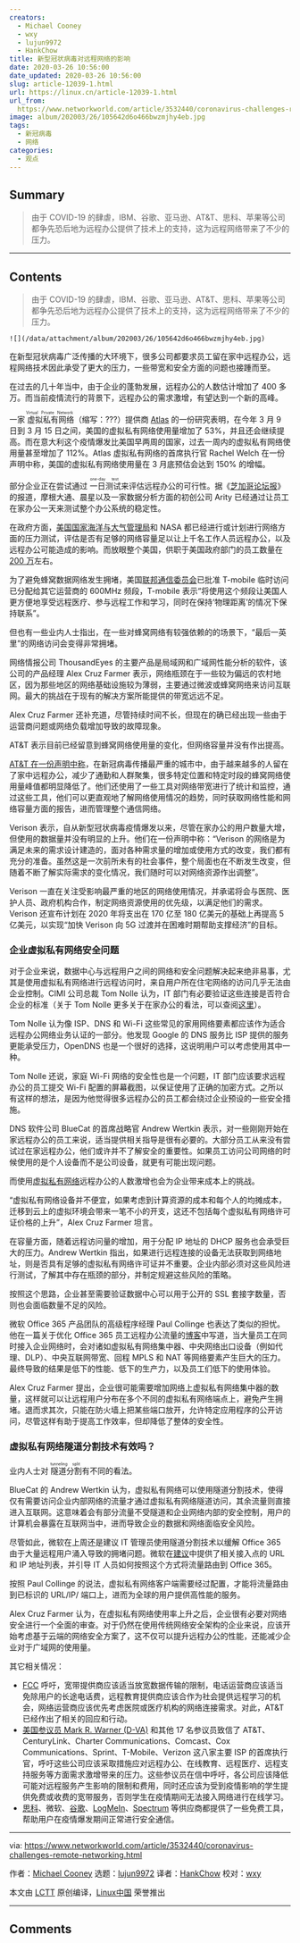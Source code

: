 ```yaml
---
creators:
  - Michael Cooney
  - wxy
  - lujun9972
  - HankChow
title: 新型冠状病毒对远程网络的影响
date: 2020-03-26 10:56:00
date_updated: 2020-03-26 10:56:00
slug: article-12039-1.html
url: https://linux.cn/article-12039-1.html
url_from: 
  https://www.networkworld.com/article/3532440/coronavirus-challenges-remote-networking.html
image: album/202003/26/105642d6o466bwzmjhy4eb.jpg
tags:
  - 新冠病毒
  - 网络
categories:
  - 观点
---
```


## Summary

> 由于 COVID-19 的肆虐，IBM、谷歌、亚马逊、AT&amp;T、思科、苹果等公司都争先恐后地为远程办公提供了技术上的支持，这为远程网络带来了不少的压力。

***

<!-- more -->

## Contents

> 
> 由于 COVID-19 的肆虐，IBM、谷歌、亚马逊、AT&T、思科、苹果等公司都争先恐后地为远程办公提供了技术上的支持，这为远程网络带来了不少的压力。
> 
> 
> 

`![](/data/attachment/album/202003/26/105642d6o466bwzmjhy4eb.jpg)`

在新型冠状病毒广泛传播的大环境下，很多公司都要求员工留在家中远程办公，远程网络技术因此承受了更大的压力，一些带宽和安全方面的问题也接踵而至。

在过去的几十年当中，由于企业的蓬勃发展，远程办公的人数估计增加了 400 多万。而当前疫情流行的背景下，远程办公的需求激增，有望达到一个新的高峰。

一家<ruby> 虚拟私有网络 <rt>  Virtual Private Network </rt></ruby>（缩写：???）提供商 [Atlas](https://atlasvpn.com/blog/vpn-usage-in-italy-rockets-by-112-and-53-in-the-us-amidst-coronavirus-outbreak/) 的一份研究表明，在今年 3 月 9 日到 3 月 15 日之间，美国的虚拟私有网络使用量增加了 53%，并且还会继续提高。而在意大利这个疫情爆发比美国早两周的国家，过去一周内的虚拟私有网络使用量甚至增加了 112%。Atlas 虚拟私有网络的首席执行官 Rachel Welch 在一份声明中称，美国的虚拟私有网络使用量在 3 月底预估会达到 150% 的增幅。

部分企业正在尝试通过<ruby> 一日测试 <rt>  one-day test </rt></ruby>来评估远程办公的可行性。据《[芝加哥论坛报](https://www.chicagotribune.com/coronavirus/ct-coronavirus-work-from-home-20200312-bscm4ifjvne7dlugjn34sksrz4-story.html)》的报道，摩根大通、晨星以及一家数据分析方面的初创公司 Arity 已经通过让员工在家办公一天来测试整个办公系统的稳定性。

在政府方面，[美国国家海洋与大气管理局](https://federalnewsnetwork.com/workforce/2020/03/agencies-ramp-up-coronavirus-preparations-as-noaa-plans-large-scale-telework-test/)和 NASA 都已经进行或计划进行网络方面的压力测试，评估是否有足够的网络容量足以让上千名工作人员远程办公，以及远程办公可能造成的影响。而放眼整个美国，供职于美国政府部门的员工数量在 [200 万](https://fas.org/sgp/crs/misc/R43590.pdf)左右。

为了避免蜂窝数据网络发生拥堵，美国[联邦通信委员会](https://www.fcc.gov/coronavirus)已批准 T-mobile 临时访问已分配给其它运营商的 600MHz 频段，T-mobile 表示“将使用这个频段让美国人更方便地享受远程医疗、参与远程工作和学习，同时在保持‘物理距离’的情况下保持联系”。

但也有一些业内人士指出，在一些对蜂窝网络有较强依赖的的场景下，“最后一英里”的网络访问会变得非常拥堵。

网络情报公司 ThousandEyes 的主要产品是局域网和广域网性能分析的软件，该公司的产品经理 Alex Cruz Farmer 表示，网络瓶颈在于一些较为偏远的农村地区，因为那些地区的网络基础设施较为薄弱，主要通过微波或蜂窝网络来访问互联网。最大的挑战在于现有的解决方案所能提供的带宽远远不足。

Alex Cruz Farmer 还补充道，尽管持续时间不长，但现在的确已经出现一些由于运营商问题或网络负载增加导致的故障现象。

AT&T 表示目前已经留意到蜂窝网络使用量的变化，但网络容量并没有作出提高。

[AT&T 在一份声明中称](https://about.att.com/pages/COVID-19.html)，在新冠病毒传播最严重的城市中，由于越来越多的人留在了家中远程办公，减少了通勤和人群聚集，很多特定位置和特定时段的蜂窝网络使用量峰值都明显降低了。他们还使用了一些工具对网络带宽进行了统计和监控，通过这些工具，他们可以更直观地了解网络使用情况的趋势，同时获取网络性能和网络容量方面的报告，进而管理整个通信网络。

Verison 表示，自从新型冠状病毒疫情爆发以来，尽管在家办公的用户数量大增，但使用的数据量并没有明显的上升。他们在一份声明中称：“Verison 的网络是为满足未来的需求设计建造的，面对各种需求量的增加或使用方式的改变，我们都有充分的准备。虽然这是一次前所未有的社会事件，整个局面也在不断发生改变，但随着不断了解实际需求的变化情况，我们随时可以对网络资源作出调整”。

Verison 一直在关注受影响最严重的地区的网络使用情况，并承诺将会与医院、医护人员、政府机构合作，制定网络资源使用的优先级，以满足他们的需求。Verison 还宣布计划在 2020 年将支出在 170 亿至 180 亿美元的基础上再提高 5 亿美元，以实现“加快 Verison 向 5G 过渡并在困难时期帮助支撑经济”的目标。

### 企业虚拟私有网络安全问题

对于企业来说，数据中心与远程用户之间的网络和安全问题解决起来绝非易事，尤其是使用虚拟私有网络进行远程访问时，来自用户所在住宅网络的访问几乎无法由企业控制。CIMI 公司总裁 Tom Nolle 认为，IT 部门有必要验证这些连接是否符合企业的标准（关于 Tom Nolle 更多关于在家办公的看法，可以查阅[这里](https://blog.cimicorp.com/?p=4055)）。

Tom Nolle 认为像 ISP、DNS 和 Wi-Fi 这些常见的家用网络要素都应该作为适合远程办公网络业务认证的一部分。他发现 Google 的 DNS 服务比 ISP 提供的服务更能承受压力，OpenDNS 也是一个很好的选择，这说明用户可以考虑使用其中一种。

Tom Nolle 还说，家庭 Wi-Fi 网络的安全性也是一个问题，IT 部门应该要求远程办公的员工提交 Wi-Fi 配置的屏幕截图，以保证使用了正确的加密方式。之所以有这样的想法，是因为他觉得很多远程办公的员工都会绕过企业预设的一些安全措施。

DNS 软件公司 BlueCat 的首席战略官 Andrew Wertkin 表示，对一些刚刚开始在家远程办公的员工来说，适当提供相关指导是很有必要的。大部分员工从来没有尝试过在家远程办公，他们或许并不了解安全的重要性。如果员工访问公司网络的时候使用的是个人设备而不是公司设备，就更有可能出现问题。

而使用[虚拟私有网络](https://www.networkworld.com/article/3268744/understanding-virtual-private-networks-and-why-vpns-are-important-to-sd-wan.html)远程办公的人数激增也会为企业带来成本上的挑战。

“虚拟私有网络设备并不便宜，如果考虑到计算资源的成本和每个人的均摊成本，迁移到云上的虚拟环境会带来一笔不小的开支，这还不包括每个虚拟私有网络许可证价格的上升”，Alex Cruz Farmer 坦言。

在容量方面，随着远程访问量的增加，用于分配 IP 地址的 DHCP 服务也会承受巨大的压力。Andrew Wertkin 指出，如果进行远程连接的设备无法获取到网络地址，则是否具有足够的虚拟私有网络许可证并不重要。企业内部必须对这些风险进行测试，了解其中存在瓶颈的部分，并制定规避这些风险的策略。

按照这个思路，企业甚至需要验证数据中心可以用于公开的 SSL 套接字数量，否则也会面临数量不足的风险。

微软 Office 365 产品团队的高级程序经理 Paul Collinge 也表达了类似的担忧。他在一篇关于优化 Office 365 员工远程办公流量的[博客](https://techcommunity.microsoft.com/t5/office-365-blog/how-to-quickly-optimize-office-365-traffic-for-remote-staff-amp/ba-p/1214571)中写道，当大量员工在同时接入企业网络时，会对诸如虚拟私有网络集中器、中央网络出口设备（例如代理、DLP）、中央互联网带宽、回程 MPLS 和 NAT 等网络要素产生巨大的压力。最终导致的结果是低下的性能、低下的生产力，以及员工们低下的使用体验。

Alex Cruz Farmer 提出，企业很可能需要增加网络上虚拟私有网络集中器的数量，这样就可以让远程用户分布在多个不同的虚拟私有网络端点上，避免产生拥堵。退而求其次，只能在防火墙上把某些端口放开，允许特定应用程序的公开访问，尽管这样有助于提高工作效率，但却降低了整体的安全性。

### 虚拟私有网络隧道分割技术有效吗？

业内人士对<ruby> 隧道分割 <rt>  tunneling split </rt></ruby>有不同的看法。

BlueCat 的 Andrew Wertkin 认为，虚拟私有网络可以使用隧道分割技术，使得仅有需要访问企业内部网络的流量才通过虚拟私有网络隧道访问，其余流量则直接进入互联网。这意味着会有部分流量不受隧道和企业网络内部的安全控制，用户的计算机会暴露在互联网当中，进而导致企业的数据和网络面临安全风险。

尽管如此，微软在上周还是建议 IT 管理员使用隧道分割技术以缓解 Office 365 由于大量远程用户涌入导致的拥堵问题。微软在[建议](https://techcommunity.microsoft.com/t5/office-365-blog/how-to-quickly-optimize-office-365-traffic-for-remote-staff-amp/ba-p/1214571)中提供了相关接入点的 URL 和 IP 地址列表，并引导 IT 人员如何按照这个方式将流量路由到 Office 365。

按照 Paul Collinge 的说法，虚拟私有网络客户端需要经过配置，才能将流量路由到已标识的 URL/IP/ 端口上，进而为全球的用户提供高性能的服务。

Alex Cruz Farmer 认为，在虚拟私有网络使用率上升之后，企业很有必要对网络安全进行一个全面的审查。对于仍然在使用传统网络安全架构的企业来说，应该开始考虑基于云端的网络安全方案了，这不仅可以提升远程办公的性能，还能减少企业对于广域网的使用量。

其它相关情况：

* [FCC](https://www.fcc.gov/document/commissioner-starks-statement-fccs-response-covid-19) 呼吁，宽带提供商应该适当放宽数据传输的限制，电话运营商应该适当免除用户的长途电话费，远程教育提供商应该合作为社会提供远程学习的机会，网络运营商应该优先考虑医院或医疗机构的网络连接需求。对此，AT&T 已经作出了相关的回应和行动。
* [美国参议员 Mark R. Warner (D-VA)](https://www.warner.senate.gov/public/_cache/files/2/3/239084db-83bd-4641-bf59-371cb829937a/A99E41ACD1BA92FB37BDE54E14A97BFA.letter-to-isps-on-covid-19-final-v2.-signed.pdf) 和其他 17 名参议员致信了 AT&T、CenturyLink、Charter Communications、Comcast、Cox Communications、Sprint、T-Mobile、Verizon 这八家主要 ISP 的首席执行官，呼吁这些公司应该采取措施应对远程办公、在线教育、远程医疗、远程支持服务等方面需求激增带来的压力。这些参议员在信中呼吁，各公司应该降低可能对远程服务产生影响的限制和费用，同时还应该为受到疫情影响的学生提供免费或收费的宽带服务，否则学生在疫情期间无法接入网络进行在线学习。
* [思科](https://blogs.cisco.com/collaboration/cisco-announces-work-from-home-webex-contact-center-quick-deployment)、微软、[谷歌](https://cloud.google.com/blog/products/g-suite/helping-businesses-and-schools-stay-connected-in-response-to-coronavirus)、[LogMeIn](https://www.gotomeeting.com/work-remote?clickid=RFlSQF3DBxyOTSr0MKVSfWfHUknShrScK0%3AhTY0&irgwc=1&cid=g2m_noam_ir_aff_cm_pl_ct)、[Spectrum](https://www.multichannel.com/news/charter-opening-wi-fi-hotspots-in-face-of-covid-19) 等供应商都提供了一些免费工具，帮助用户在疫情爆发期间正常进行安全通信。

---

via: <https://www.networkworld.com/article/3532440/coronavirus-challenges-remote-networking.html>

作者：[Michael Cooney](https://www.networkworld.com/author/Michael-Cooney/) 选题：[lujun9972](https://github.com/lujun9972) 译者：[HankChow](https://github.com/HankChow) 校对：[wxy](https://github.com/wxy)

本文由 [LCTT](https://github.com/LCTT/TranslateProject) 原创编译，[Linux中国](https://linux.cn/) 荣誉推出

***

## Comments
